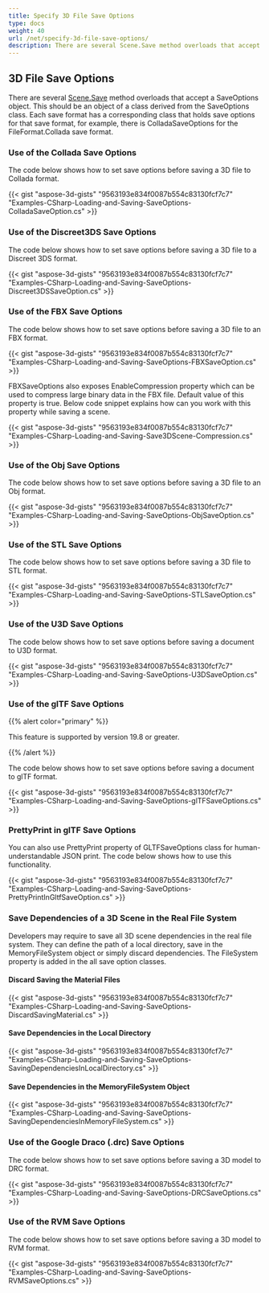 ```yaml
---
title: Specify 3D File Save Options
type: docs
weight: 40
url: /net/specify-3d-file-save-options/
description: There are several Scene.Save method overloads that accept a SaveOptions object. Each save format has a corresponding class that holds save options for that save format.
---
```


## **3D File Save Options**
There are several [Scene.Save](https://reference.aspose.com/3d/net/aspose.threed/scene) method overloads that accept a SaveOptions object. This should be an object of a class derived from the SaveOptions class. Each save format has a corresponding class that holds save options for that save format, for example, there is ColladaSaveOptions for the FileFormat.Collada save format.
### **Use of the Collada Save Options**
The code below shows how to set save options before saving a 3D file to Collada format.

{{< gist "aspose-3d-gists" "9563193e834f0087b554c83130fcf7c7" "Examples-CSharp-Loading-and-Saving-SaveOptions-ColladaSaveOption.cs" >}}
### **Use of the Discreet3DS Save Options**
The code below shows how to set save options before saving a 3D file to a Discreet 3DS format.

{{< gist "aspose-3d-gists" "9563193e834f0087b554c83130fcf7c7" "Examples-CSharp-Loading-and-Saving-SaveOptions-Discreet3DSSaveOption.cs" >}}
### **Use of the FBX Save Options**
The code below shows how to set save options before saving a 3D file to an FBX format.

{{< gist "aspose-3d-gists" "9563193e834f0087b554c83130fcf7c7" "Examples-CSharp-Loading-and-Saving-SaveOptions-FBXSaveOption.cs" >}}

FBXSaveOptions also exposes EnableCompression property which can be used to compress large binary data in the FBX file. Default value of this property is true. Below code snippet explains how can you work with this property while saving a scene.



{{< gist "aspose-3d-gists" "9563193e834f0087b554c83130fcf7c7" "Examples-CSharp-Loading-and-Saving-Save3DScene-Compression.cs" >}}
### **Use of the Obj Save Options**
The code below shows how to set save options before saving a 3D file to an Obj format.

{{< gist "aspose-3d-gists" "9563193e834f0087b554c83130fcf7c7" "Examples-CSharp-Loading-and-Saving-SaveOptions-ObjSaveOption.cs" >}}
### **Use of the STL Save Options**
The code below shows how to set save options before saving a 3D file to STL format.

{{< gist "aspose-3d-gists" "9563193e834f0087b554c83130fcf7c7" "Examples-CSharp-Loading-and-Saving-SaveOptions-STLSaveOption.cs" >}}
### **Use of the U3D Save Options**
The code below shows how to set save options before saving a document to U3D format.

{{< gist "aspose-3d-gists" "9563193e834f0087b554c83130fcf7c7" "Examples-CSharp-Loading-and-Saving-SaveOptions-U3DSaveOption.cs" >}}
### **Use of the glTF Save Options**
{{% alert color="primary" %}} 

This feature is supported by version 19.8 or greater.

{{% /alert %}} 



The code below shows how to set save options before saving a document to glTF format.

{{< gist "aspose-3d-gists" "9563193e834f0087b554c83130fcf7c7" "Examples-CSharp-Loading-and-Saving-SaveOptions-glTFSaveOptions.cs" >}}
### **PrettyPrint in glTF Save Options**
You can also use PrettyPrint property of GLTFSaveOptions class for human-understandable JSON print. The code below shows how to use this functionality. 

{{< gist "aspose-3d-gists" "9563193e834f0087b554c83130fcf7c7" "Examples-CSharp-Loading-and-Saving-SaveOptions-PrettyPrintInGltfSaveOption.cs" >}}
### **Save Dependencies of a 3D Scene in the Real File System**
Developers may require to save all 3D scene dependencies in the real file system. They can define the path of a local directory, save in the MemoryFileSystem object or simply discard dependencies. The FileSystem property is added in the all save option classes.
#### **Discard Saving the Material Files**
{{< gist "aspose-3d-gists" "9563193e834f0087b554c83130fcf7c7" "Examples-CSharp-Loading-and-Saving-SaveOptions-DiscardSavingMaterial.cs" >}}
#### **Save Dependencies in the Local Directory**
{{< gist "aspose-3d-gists" "9563193e834f0087b554c83130fcf7c7" "Examples-CSharp-Loading-and-Saving-SaveOptions-SavingDependenciesInLocalDirectory.cs" >}}
#### **Save Dependencies in the MemoryFileSystem Object**
{{< gist "aspose-3d-gists" "9563193e834f0087b554c83130fcf7c7" "Examples-CSharp-Loading-and-Saving-SaveOptions-SavingDependenciesInMemoryFileSystem.cs" >}}
### **Use of the Google Draco (.drc) Save Options**
The code below shows how to set save options before saving a 3D model to DRC format.

{{< gist "aspose-3d-gists" "9563193e834f0087b554c83130fcf7c7" "Examples-CSharp-Loading-and-Saving-SaveOptions-DRCSaveOptions.cs" >}}
### **Use of the RVM Save Options**
The code below shows how to set save options before saving a 3D model to RVM format.

{{< gist "aspose-3d-gists" "9563193e834f0087b554c83130fcf7c7" "Examples-CSharp-Loading-and-Saving-SaveOptions-RVMSaveOptions.cs" >}}
